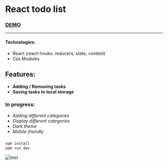 # React todo list
### [DEMO](https://annqk.github.io/todo_react/)
---
#### Technologies: 
- React (react-hooks: reducers, state, context)
- Css Modules
## Features:
- **Adding / Removing tasks**
- **Saving tasks to local storage**
### In progress: 
- *Adding different categories*
- *Display different categories*
- *Dark theme*
- *Mobile friendly*
###
```bash
npm install
npm run dev
```
![test](https://user-images.githubusercontent.com/89069692/171220010-16ba3ec4-e388-4210-9b80-dbb82848715c.png)

